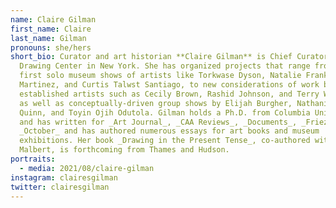 ```yaml
---
name: Claire Gilman
first_name: Claire
last_name: Gilman
pronouns: she/hers
short_bio: Curator and art historian **Claire Gilman** is Chief Curator at The
  Drawing Center in New York. She has organized projects that range from the
  first solo museum shows of artists like Torkwase Dyson, Natalie Frank, Eddie
  Martinez, and Curtis Talwst Santiago, to new considerations of work by
  established artists such as Cecily Brown, Rashid Johnson, and Terry Winters,
  as well as conceptually-driven group shows by Elijah Burgher, Nathaniel Mary
  Quinn, and Toyin Ojih Odutola. Gilman holds a Ph.D. from Columbia University
  and has written for _Art Journal_, _CAA Reviews_, _Documents_, _Frieze_,
  _October_ and has authored numerous essays for art books and museum
  exhibitions. Her book _Drawing in the Present Tense_, co-authored with Roger
  Malbert, is forthcoming from Thames and Hudson.
portraits:
  - media: 2021/08/claire-gilman
instagram: clairesgilman
twitter: clairesgilman
---
```

